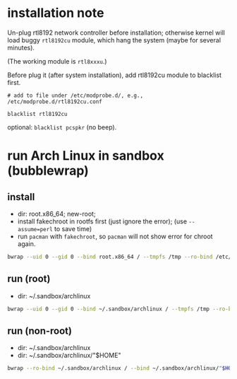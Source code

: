 # installation note

Un-plug rtl8192 network controller before installation;
otherwise kernel will load buggy `rtl8192cu` module, which hang the system
(maybe for several minutes).

(The working module is `rtl8xxxu`.)

Before plug it (after system installation), add rtl8192cu module to blacklist
first.

```
# add to file under /etc/modprobe.d/, e.g., /etc/modprobe.d/rtl8192cu.conf

blacklist rtl8192cu
```

optional: `blacklist pcspkr` (no beep).

# run Arch Linux in sandbox (bubblewrap)

## install

- dir: root.x86_64; new-root;
- install fakechroot in rootfs first (just ignore the error); (use `--assume=perl` to save time)
- run `pacman` with `fakechroot`, so `pacman` will not show error for chroot
  again.

```sh
bwrap --uid 0 --gid 0 --bind root.x86_64 / --tmpfs /tmp --ro-bind /etc/resolv.conf /etc/resolv.conf --bind new-root /mnt/ --dev /dev --proc /proc --unshare-all --share-net --clearenv --setenv TERM "$TERM" --setenv USER root /bin/bash
```

## run (root)

- dir: ~/.sandbox/archlinux

```sh
bwrap --uid 0 --gid 0 --bind ~/.sandbox/archlinux / --tmpfs /tmp --ro-bind /etc/resolv.conf /etc/resolv.conf --dev /dev --proc /proc --unshare-all --share-net --clearenv --setenv TERM "$TERM" --setenv USER root --new-session --die-with-parent /bin/bash
```

## run (non-root)

- dir: ~/.sandbox/archlinux
- dir: ~/.sandbox/archlinux/"$HOME"

```sh
bwrap --ro-bind ~/.sandbox/archlinux / --bind ~/.sandbox/archlinux/"$HOME" "$HOME" --tmpfs /tmp --ro-bind /etc/resolv.conf /etc/resolv.conf --dev /dev --proc /proc --unshare-all --share-net --clearenv --setenv TERM "$TERM" --setenv USER "$USER" --setenv HOME "$HOME" --setenv PATH "$HOME/bin:/bin:/usr/local/bin" --new-session --die-with-parent /bin/bash
```
